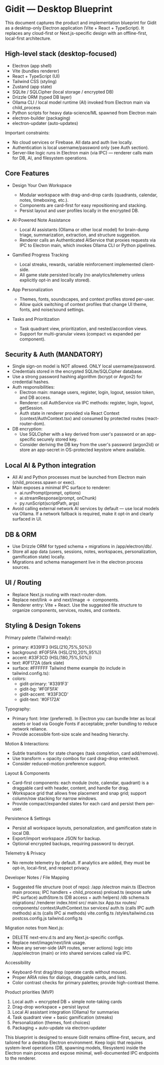 # Gidit — Desktop Blueprint

This document captures the product and implementation blueprint for Gidit as a desktop-only Electron application (Vite + React + TypeScript). It replaces any cloud-first or Next.js-specific design with an offline-first, local-first architecture.

## High-level stack (desktop-focused)
- Electron (app shell)
- Vite (bundles renderer)
- React + TypeScript (UI)
- Tailwind CSS (styling)
- Zustand (app state)
- SQLite / SQLCipher (local storage / encrypted DB)
- Drizzle ORM (typed DB layer)
- Ollama CLI / local model runtime (AI) invoked from Electron main via child_process
- Python scripts for heavy data-science/ML spawned from Electron main
- electron-builder (packaging)
- electron-updater (auto-updates)

Important constraints:
- No cloud services or Firebase. All data and auth live locally.
- Authentication is local username/password only (see Auth section).
- Server-like logic runs in Electron main (via IPC) — renderer calls main for DB, AI, and filesystem operations.

## Core Features
- Design Your Own Workspace
  - Modular workspace with drag-and-drop cards (quadrants, calendar, notes, timeboxing, etc.).
  - Components are card-first for easy repositioning and stacking.
  - Persist layout and user profiles locally in the encrypted DB.

- AI-Powered Note Assistance
  - Local AI assistants (Ollama or other local model) for brain-dump triage, summarization, extraction, and structure suggestion.
  - Renderer calls an Authenticated AIService that proxies requests via IPC to Electron main, which invokes Ollama CLI or Python pipelines.

- Gamified Progress Tracking
  - Local streaks, rewards, variable reinforcement implemented client-side.
  - All game state persisted locally (no analytics/telemetry unless explicitly opt-in and locally stored).

- App Personalization
  - Themes, fonts, soundscapes, and context profiles stored per-user.
  - Allow quick switching of context profiles that change UI theme, fonts, and noise/sound settings.

- Tasks and Prioritization
  - Task quadrant view, prioritization, and nested/accordion views.
  - Support for multi-granular views (compact vs expanded per component).

## Security & Auth (MANDATORY)
- Single sign-on model is NOT allowed. ONLY local username/password.
- Credentials stored in the encrypted SQLite/SQLCipher database.
- Use a strong password hashing algorithm (bcrypt or Argon2) for credential hashes.
- Auth responsibilities:
  - Electron main: manage users, register, login, logout, session token, and DB access.
  - Renderer: call AuthService via IPC methods: register, login, logout, getSession.
  - Auth state in renderer provided via React Context (context/AuthContext.tsx) and consumed by protected routes (react-router-dom).
- DB encryption:
  - Use SQLCipher with a key derived from user's password or an app-specific securely stored key.
  - Consider deriving the DB key from the user's password (argon2id) or store an app-secret in OS-protected keystore where available.

## Local AI & Python integration
- All AI and Python processes must be launched from Electron main (child_process.spawn or exec).
- Main exposes a minimal IPC surface to renderer:
  - ai.runPrompt(prompt, options)
  - ai.streamResponse(prompt, onChunk)
  - py.runScript(scriptPath, args)
- Avoid calling external network AI services by default — use local models via Ollama. If a network fallback is required, make it opt-in and clearly surfaced in UI.

## DB & ORM
- Use Drizzle ORM for typed schema + migrations in /app/electron/db/.
- Store all app data (users, sessions, notes, workspaces, personalization, gamification state) locally.
- Migrations and schema management live in the electron process sources.

## UI / Routing
- Replace Next.js routing with react-router-dom.
- Replace next/link → <Link> and next/image → <img> components.
- Renderer entry: Vite + React. Use the suggested file structure to organize components, services, routes, and contexts.

## Styling & Design Tokens
Primary palette (Tailwind-ready):
- primary: #3391F3 (HSL(210,75%,50%))
- background: #F0F5FA (HSL(210,20%,95%))
- accent: #33F3CD (HSL(180,75%,50%))
- text: #0F172A (dark slate)
- surface: #FFFFFF
Tailwind theme example (to include in tailwind.config.ts):
- colors:
  - gidit-primary: '#3391F3'
  - gidit-bg: '#F0F5FA'
  - gidit-accent: '#33F3CD'
  - gidit-text: '#0F172A'

Typography:
- Primary font: Inter (preferred). In Electron you can bundle Inter as local assets or load via Google Fonts if acceptable; prefer bundling to reduce network reliance.
- Provide accessible font-size scale and heading hierarchy.

Motion & Interactions:
- Subtle transitions for state changes (task completion, card add/remove).
- Use transform + opacity combos for card drag-drop enter/exit.
- Consider reduced-motion preference support.

Layout & Components
- Card-first components: each module (note, calendar, quadrant) is a draggable card with header, content, and handle for drag.
- Workspace grid that allows free placement and snap grid; support column/row stacking for narrow windows.
- Provide compact/expanded states for each card and persist them per-user.

Persistence & Settings
- Persist all workspace layouts, personalization, and gamification state in local DB.
- Export/import workspace JSON for backup.
- Optional encrypted backups, requiring password to decrypt.

Telemetry & Privacy
- No remote telemetry by default. If analytics are added, they must be opt-in, local-first, and respect privacy.

Developer Notes / File Mapping
- Suggested file structure (root of repo):
  /app
    /electron
      main.ts                (Electron main process; IPC handlers + child_process)
      preload.ts             (expose safe IPC surface)
      authStore.ts           (DB access + auth helpers)
      /db
        schema.ts
        migrations/
    /renderer
      index.html
      src/
        main.tsx
        App.tsx
        routes/
        components/
        context/AuthContext.tsx
        services/
          auth.ts            (calls IPC auth methods)
          ai.ts              (calls IPC ai methods)
      vite.config.ts
  /styles/tailwind.css
  postcss.config.js
  tailwind.config.ts

Migration notes from Next.js:
- DELETE next-env.d.ts and any Next.js-specific configs.
- Replace next/image/next/link usage.
- Move any server-side (API routes, server actions) logic into /app/electron (main) or into shared services called via IPC.

Accessibility
- Keyboard-first drag/drop (operate cards without mouse).
- Proper ARIA roles for dialogs, draggable cards, and lists.
- Color contrast checks for primary palettes; provide high-contrast theme.

Product priorities (MVP)
1. Local auth + encrypted DB + simple note-taking cards
2. Drag-drop workspace + persist layout
3. Local AI assistant integration (Ollama) for summaries
4. Task quadrant view + basic gamification (streaks)
5. Personalization (themes, font choices)
6. Packaging + auto-update via electron-updater

This blueprint is designed to ensure Gidit remains offline-first, secure, and tailored for a desktop Electron environment. Keep logic that requires system-level operations (DB, spawning models, filesystem) inside the Electron main process and expose minimal, well-documented IPC endpoints to the renderer.
